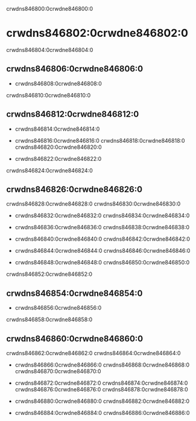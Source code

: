 crwdns846800:0crwdne846800:0
# crwdns846802:0crwdne846802:0

crwdns846804:0crwdne846804:0
## crwdns846806:0crwdne846806:0

- crwdns846808:0crwdne846808:0

crwdns846810:0crwdne846810:0
## crwdns846812:0crwdne846812:0

- crwdns846814:0crwdne846814:0

- crwdns846816:0crwdne846816:0 crwdns846818:0crwdne846818:0 crwdns846820:0crwdne846820:0

- crwdns846822:0crwdne846822:0

crwdns846824:0crwdne846824:0
## crwdns846826:0crwdne846826:0

crwdns846828:0crwdne846828:0 crwdns846830:0crwdne846830:0

- crwdns846832:0crwdne846832:0 crwdns846834:0crwdne846834:0

- crwdns846836:0crwdne846836:0 crwdns846838:0crwdne846838:0

- crwdns846840:0crwdne846840:0 crwdns846842:0crwdne846842:0

- crwdns846844:0crwdne846844:0 crwdns846846:0crwdne846846:0

- crwdns846848:0crwdne846848:0 crwdns846850:0crwdne846850:0

crwdns846852:0crwdne846852:0
## crwdns846854:0crwdne846854:0

- crwdns846856:0crwdne846856:0

crwdns846858:0crwdne846858:0
## crwdns846860:0crwdne846860:0

crwdns846862:0crwdne846862:0 crwdns846864:0crwdne846864:0

- crwdns846866:0crwdne846866:0 crwdns846868:0crwdne846868:0 crwdns846870:0crwdne846870:0

- crwdns846872:0crwdne846872:0 crwdns846874:0crwdne846874:0 crwdns846876:0crwdne846876:0 crwdns846878:0crwdne846878:0

- crwdns846880:0crwdne846880:0 crwdns846882:0crwdne846882:0

- crwdns846884:0crwdne846884:0 crwdns846886:0crwdne846886:0


